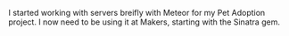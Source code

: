 I started working with servers breifly with Meteor for my Pet Adoption project. I now need to be using it at Makers, starting with the Sinatra gem.



